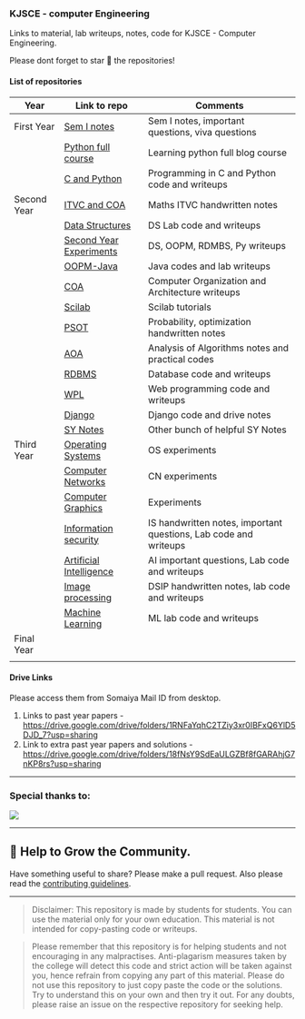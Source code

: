 ### KJSCE - computer Engineering
Links to material, lab writeups, notes, code for KJSCE - Computer Engineering.

Please dont forget to star 🌟 the repositories!


#### List of repositories
| Year        | Link to repo                                                                        | Comments                                                          |
|-------------|-------------------------------------------------------------------------------------|-------------------------------------------------------------------|
| First Year  | [Sem I notes](https://github.com/Aatmaj-Zephyr/First-year)                          | Sem I notes, important questions, viva questions                  |
|             | [Python full course](https://github.com/Aatmaj-Zephyr/Learning-Python)              | Learning python full blog course                                  |
|             | [C and Python](https://github.com/Aatmaj-Zephyr/Solutions-to-first-year-practicals) | Programming in C and Python code and writeups                     |
| Second Year | [ITVC and COA](https://github.com/Aatmaj-Zephyr/3rd-sem-svu)                        | Maths ITVC handwritten notes                                      |
|             | [Data Structures](https://github.com/Aatmaj-Zephyr/Data-Structures/tree/main)       | DS Lab code and writeups                                          |
|             | [Second Year Experiments](https://github.com/Aatmaj-Zephyr/SecondYearExperiments)   | DS, OOPM, RDMBS, Py writeups                                      |
|             | [OOPM-Java](https://github.com/Aatmaj-Zephyr/Java-OOP/tree/main)                    | Java codes and lab writeups                                       |
|             | [COA](https://github.com/Aatmaj-Zephyr/COA)                                         | Computer Organization and Architecture writeups                   |
|             | [Scilab](https://github.com/Aatmaj-Zephyr/Scilab)                                   | Scilab tutorials                                                  |
|             | [PSOT](https://github.com/Aatmaj-Zephyr/4th-sem-svu)                                | Probability, optimization handwritten notes                       |
|             | [AOA](https://github.com/Aatmaj-Zephyr/AOA)                                         | Analysis of Algorithms notes and practical codes                  |
|             | [RDBMS](https://github.com/Aatmaj-Zephyr/RDBMS)                                     | Database code and writeups                                        |
|             | [WPL](https://github.com/Aatmaj-Zephyr/WPL)                                         | Web programming code and writeups                                 |
|             | [Django](https://github.com/sushantnair/Django-Tutorial)                            | Django code and drive notes                                       |
|             | [SY Notes](https://github.com/MinavKaria/SY-Notes)				    | Other bunch of helpful SY Notes                                   |
| Third Year  | [Operating Systems](https://github.com/Aatmaj-Zephyr/OS)                            | OS experiments                                                    |
|             | [Computer Networks](https://github.com/Aatmaj-Zephyr/Computer-networks)             | CN experiments                                                    |
|             | [Computer Graphics](https://github.com/Aatmaj-Zephyr/ComputerGraphics)              | Experiments                                                       |
|             | [Information security](https://github.com/Aatmaj-Zephyr/information-security)       | IS handwritten notes, important questions,  Lab code and writeups |
|             | [Artificial Intelligence](https://github.com/Aatmaj-Zephyr/AI-Notes)                | AI important questions, Lab code and writeups                     |
|             | [Image processing](https://github.com/Aatmaj-Zephyr/DSIP)                           | DSIP handwritten notes, lab code and writeups                     |
|             | [Machine Learning](https://github.com/Aatmaj-Zephyr/Machine-Learning-Lab)           | ML lab code and writeups                                          |
| Final Year  |                                                                                     |                                                                   |
|             |                                                                                     |                                                                   |

#### Drive Links

Please access them from Somaiya Mail ID from desktop.

1) Links to past year papers - https://drive.google.com/drive/folders/1RNFaYqhC2TZiy3xr0IBFxQ6YlD5DJD_7?usp=sharing
2) Link to extra past year papers and solutions - https://drive.google.com/drive/folders/18fNsY9SdEaULGZBf8fGARAhjG7nKP8rs?usp=sharing

______

### Special thanks to:

<a href="https://github.com/Aatmaj-Zephyr/KJSCE-CE/graphs/contributors">
  <img src="https://contrib.rocks/image?repo=Aatmaj-Zephyr/KJSCE-CE" />
</a>	
	
______


## 🤝 Help to Grow the Community.

Have something useful to share? Please make a pull request. Also please read the [contributing guidelines](https://github.com/Aatmaj-Zephyr/KJSCE-CE/blob/main/contributing.md).


______


> Disclaimer: This repository is made by students for students. You can use the material only for your own education. This material is not intended for copy-pasting code or writeups. 

> Please remember that this repository is for helping students and not encouraging in any malpractises. Anti-plagarism measures taken by the college will detect this code and strict action will be taken against you, hence refrain from copying any part of this material. Please do not use this repository to just copy paste the code or the solutions. Try to understand this on your own and then try it out. For any doubts, please raise an issue on the respective repository for seeking help.


